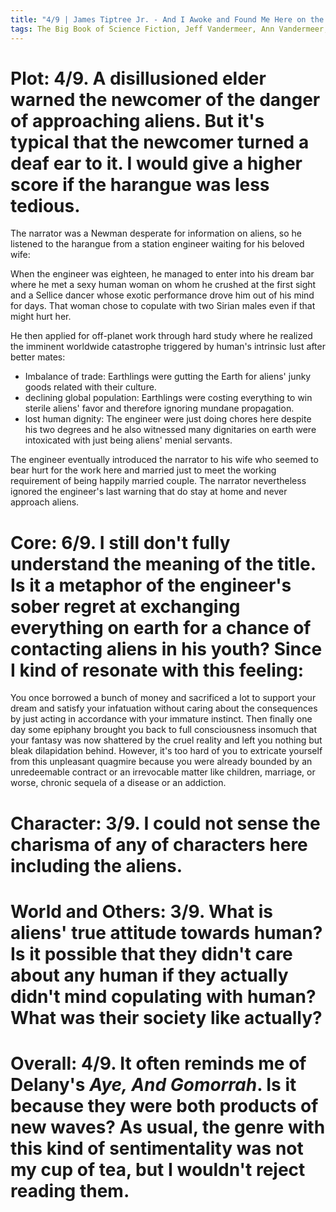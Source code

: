```yaml
---
title: "4/9 | James Tiptree Jr. - And I Awoke and Found Me Here on the Cold Hill’s Side"
tags: The Big Book of Science Fiction, Jeff Vandermeer, Ann Vandermeer, short story, novelette, science fiction, 1915-, 1972
---
```


# Plot: 4/9. A disillusioned elder warned the newcomer of the danger of approaching aliens. But it's typical that the newcomer turned a deaf ear to it. I would give a higher score if the harangue was less tedious.
The narrator was a Newman desperate for information on aliens, so he listened to the harangue from a station engineer waiting for his beloved wife:

When the engineer was eighteen, he managed to enter into his dream bar where he met a sexy human woman on whom he crushed at the first sight and a Sellice dancer whose exotic performance drove him out of his mind for days. That woman chose to copulate with two Sirian males even if that might hurt her. 

He then applied for off-planet work through hard study where he realized the imminent worldwide catastrophe triggered by human's intrinsic lust after better mates:
+ Imbalance of trade: Earthlings were gutting the Earth for aliens' junky goods related with their culture.
+ declining global population: Earthlings were costing everything to win sterile aliens' favor and therefore ignoring mundane propagation.
+ lost human dignity: The engineer were just doing chores here despite his two degrees and he also witnessed many dignitaries on earth were intoxicated with just being aliens' menial servants.

The engineer eventually introduced the narrator to his wife who seemed to bear hurt for the work here and married just to meet the working requirement of being happily married couple. The narrator nevertheless ignored the engineer's last warning that do stay at home and never approach aliens.

# Core: 6/9. I still don't fully understand the meaning of the title. Is it a metaphor of the engineer's sober regret at exchanging everything on earth for a chance of contacting aliens in his youth? Since I kind of resonate with this feeling:

You once borrowed a bunch of money and sacrificed a lot to support your dream and satisfy your infatuation without caring about the consequences by just acting in accordance with your immature instinct. Then finally one day some epiphany brought you back to full consciousness insomuch that your fantasy was now shattered by the cruel reality and left you nothing but bleak dilapidation behind. However, it's too hard of you to extricate yourself from this unpleasant quagmire because you were already bounded by an unredeemable contract or an irrevocable matter like children, marriage, or worse, chronic sequela of a disease or an addiction.



# Character: 3/9. I could not sense the charisma of any of characters here including the aliens.



# World and Others: 3/9. What is aliens' true attitude towards human? Is it possible that they didn't care about any human if they actually didn't mind copulating with human? What was their society like actually?



# Overall: 4/9. It often reminds me of Delany's *Aye, And Gomorrah*. Is it because they were both products of new waves? As usual, the genre with this kind of sentimentality was not my cup of tea, but I wouldn't reject reading them.
